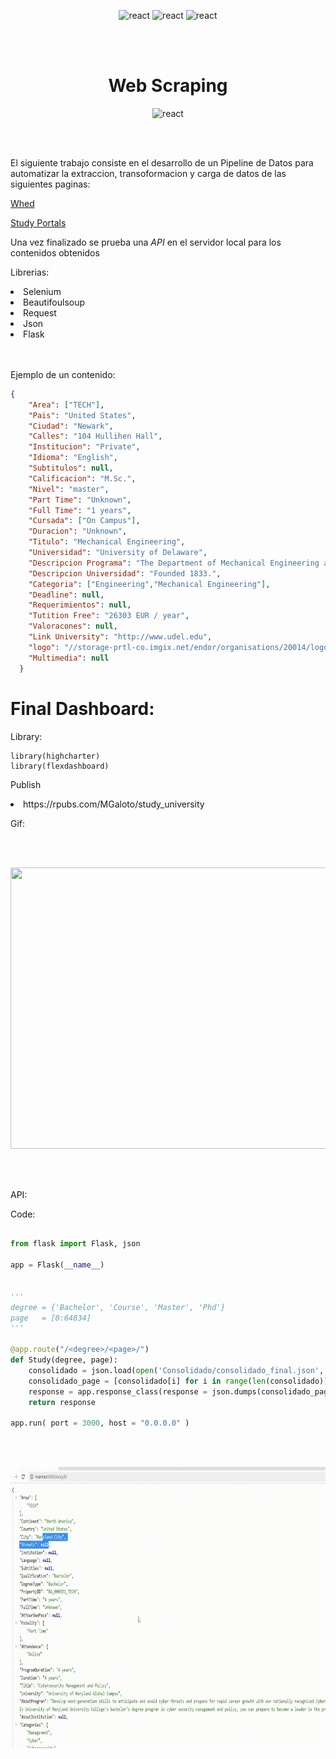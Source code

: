 <p align="center">
<img src="https://upload.wikimedia.org/wikipedia/commons/thumb/c/c3/Python-logo-notext.svg/200px-Python-logo-notext.svg.png" alt="react" width="50" height="50" />
<img src="https://upload.wikimedia.org/wikipedia/commons/d/d5/Selenium_Logo.png" alt="react" width="50" height="50" />
<img src="https://www.logolynx.com/images/logolynx/7e/7eda91c86c15bb2ed539da59e8983587.jpeg" alt="react" width="50" height="50" />
</p>

<br>
</br>



<h1 align="center">Web Scraping</h1>


<p align="center">
<img src="https://www.grazitti.com/wp-content/uploads/2019/08/ETL_Bannera.gif" alt="react" width="700" height="340" />
</p>



<br>
</br>

El siguiente trabajo consiste en el desarrollo de un Pipeline de Datos para automatizar la extraccion, transoformacion y carga de datos de las siguientes paginas:

[Whed](https://whed.net/results_institutions.php)

[Study Portals](https://studyportals.com/)

Una vez finalizado se prueba una *API* en el servidor local para los contenidos obtenidos


Librerias:

<ui>
<li>
Selenium
</li>
<li>
Beautifoulsoup
</li>
<li>
Request
</li>
<li>
Json
</li>
<li>
Flask
</li>
</ui>

<br>
</br>

Ejemplo de un contenido:

```json
{
    "Area": ["TECH"],
    "Pais": "United States",
    "Ciudad": "Newark",
    "Calles": "104 Hullihen Hall",
    "Institucion": "Private",
    "Idioma": "English",
    "Subtitulos": null,
    "Calificacion": "M.Sc.",
    "Nivel": "master",
    "Part Time": "Unknown",
    "Full Time": "1 years",
    "Cursada": ["On Campus"],
    "Duracion": "Unknown",
    "Titulo": "Mechanical Engineering",
    "Universidad": "University of Delaware",
    "Descripcion Programa": "The Department of Mechanical Engineering at the University of Delaware offers graduate programs leading to the degrees of Master of Science in Mechanical Engineering (MSME) and Doctor of Philosophy (PhD) in mechanical engineering. ",
    "Descripcion Universidad": "Founded 1833.",
    "Categoria": ["Engineering","Mechanical Engineering"],
    "Deadline": null,
    "Requerimientos": null,
    "Tutition Free": "26303 EUR / year",
    "Valoracones": null,
    "Link University": "http://www.udel.edu",
    "logo": "//storage-prtl-co.imgix.net/endor/organisations/20014/logos/1607075563_bath-logo.png",
    "Multimedia": null
  }

```

# Final Dashboard:

Library:

```{r}
library(highcharter)
library(flexdashboard)
```

Publish

<ui>

<li>
https://rpubs.com/MGaloto/study_university
</li>
  
Gif:

<br>
</br>

</ui>

<p align="center">
  <img 
    width="650"
    height="450"
    src="Img/dash.gif"
  >
</p>

<br>
</br>


API:

Code:

```python

from flask import Flask, json 

app = Flask(__name__)


'''
degree = {'Bachelor', 'Course', 'Master', 'Phd'}
page   = [0:64834]
'''

@app.route("/<degree>/<page>/")
def Study(degree, page):
    consolidado = json.load(open('Consolidado/consolidado_final.json', encoding='utf-8'))
    consolidado_page = [consolidado[i] for i in range(len(consolidado)) if consolidado[i]['DegreeType'] == str(degree)][int(page)]
    response = app.response_class(response = json.dumps(consolidado_page), status = 200, mimetype = "application/json")
    return response

app.run( port = 3000, host = "0.0.0.0" )

```
<br>
</br>

<p align="center">
  <img 
    width="650"
    height="450"
    src="Img/api.gif"
  >
</p>

<br>
</br>